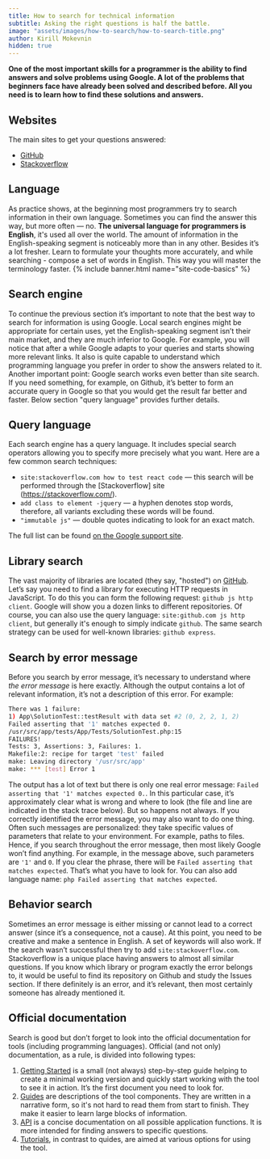 ```yaml
---
title: How to search for technical information
subtitle: Asking the right questions is half the battle.
image: "assets/images/how-to-search/how-to-search-title.png"
author: Kirill Mokevnin
hidden: true
---
```

**One of the most important skills for a programmer is the ability to find answers and solve problems using Google. A lot of the problems that beginners face have already been solved and described before. All you need is to learn how to find these solutions and answers.**

## Websites

The main sites to get your questions answered:
* [GitHub](https://github.com)
* [Stackoverflow](https://stackoverflow.com)

## Language

As practice shows, at the beginning most programmers try to search information in their own language. Sometimes you can find the answer this way, but more often — no. **The universal language for programmers is English**, it's used all over the world. The amount of information in the English-speaking segment is noticeably more than in any other. Besides it’s a lot fresher. Learn to formulate your thoughts more accurately, and while searching - compose a set of words in English. This way you will master the terminology faster.
{% include banner.html name="site-code-basics" %}

## Search engine

To continue the previous section it’s important to note that the best way to search for information is using Google. Local search engines might be appropriate for certain uses, yet the English-speaking segment isn’t their main market, and they are much inferior to Google. For example, you will notice that after a while Google adapts to your queries and starts showing more relevant links. It also is quite capable to understand which programming language you prefer in order to show the answers related to it.
Another important point: Google search works even better than site search. If you need something, for example, on Github, it’s better to form an accurate query in Google so that you would get the result far better and faster. Below section "query language" provides further details.

## Query language

Each search engine has a query language. It includes special search operators allowing you to specify more precisely what you want. Here are a few common search techniques:

* `site:stackoverflow.com how to test react code` — this search will be performed through the [Stackoverflow] site (https://stackoverflow.com/).
* `add class to element -jquery` — a hyphen denotes stop words, therefore, all variants excluding these words will be found.
* `"immutable js"` — double quotes indicating to look for an exact match.

The full list can be found [on the Google support site](https://support.google.com/websearch/answer/2466433?visit_id=1-636424030566191968-2246914586&p=adv_operators&hl=en&rd=1).

## Library search

The vast majority of libraries are located (they say, "hosted") on [GitHub](https://github.com). Let’s say you need to find a library for executing HTTP requests in JavaScript. To do this you can form the following request: `github js http client`. Google will show you a dozen links to different repositories. Of course, you can also use the query language: `site:github.com js http client`, but generally it's enough to simply indicate `github`.
The same search strategy can be used for well-known libraries: `github express`.

## Search by error message

Before you search by error message, it’s necessary to understand where *the error message* is here exactly. Although the output contains a lot of relevant information, it’s not a description of this error. For example:

```sh
There was 1 failure:
1) App\SolutionTest::testResult with data set #2 (0, 2, 2, 1, 2)
Failed asserting that '1' matches expected 0.
/usr/src/app/tests/App/Tests/SolutionTest.php:15
FAILURES!
Tests: 3, Assertions: 3, Failures: 1.
Makefile:2: recipe for target 'test' failed
make: Leaving directory '/usr/src/app'
make: *** [test] Error 1
```

The output has a lot of text but there is only one real error message: `Failed asserting that '1' matches expected 0.`. In this particular case, it’s approximately clear what is wrong and where to look (the file and line are indicated in the stack trace below). But so happens not always. If you correctly identified the error message, you may also want to do one thing. Often such messages are personalized: they take specific values of parameters that relate to your environment. For example, paths to files. Hence, if you search throughout the error message, then most likely Google won’t find anything. For example, in the message above, such parameters are `'1'` and `0`. If you clear the phrase, there will be `Failed asserting that matches expected`. That’s what you have to look for. You can also add language name: `php Failed asserting that matches expected`.

## Behavior search

Sometimes an error message is either missing or cannot lead to a correct answer (since it’s a consequence, not a cause). At this point, you need to be creative and make a sentence in English. A set of keywords will also work. If the search wasn’t successful then try to add `site:stackoverflow.com`. Stackoverflow is a unique place having answers to almost all similar questions.
If you know which library or program exactly the error belongs to, it would be useful to find its repository on Github and study the Issues section. If there definitely is an error, and it’s relevant, then most certainly someone has already mentioned it.

## Official documentation

Search is good but don’t forget to look into the official documentation for tools (including programming languages). Official (and not only) documentation, as a rule, is divided into following types:

1. [Getting Started](https://guides.rubyonrails.org/getting_started.html) is a small (not always) step-by-step guide helping to create a minimal working version and quickly start working with the tool to see it in action. It’s the first document you need to look for.
1. [Guides](https://laravel.com/docs/5.5/routing) are descriptions of the tool components. They are written in a narrative form, so it's not hard to read them from start to finish. They make it easier to learn large blocks of information.
1. [API](https://bit.ly/2uq98XM) is a concise documentation on all possible application functions. It is more intended for finding answers to specific questions.
1. [Tutorials](https://blog.codeship.com/an-introduction-to-apis-with-phoenix/), in contrast to quides, are aimed at various options for using the tool.
